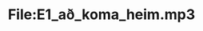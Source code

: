 ---
title: File:E1_að_koma_heim.mp3
recording of: að koma heim
reading speed: slow
speaker: E
license: CC0
---